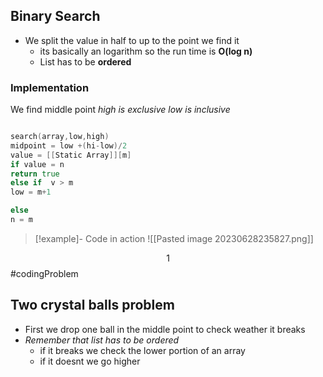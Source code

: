 ## Binary Search 
- We split the value in half to up to the point we find it 
	- its basically an logarithm so the run time is **O(log n)**
	- List has to be **ordered** 

### Implementation 
We find middle  point 
*high is exclusive low is inclusive*
```go

search(array,low,high)
midpoint = low +(hi-low)/2
value = [[Static Array]][m]
if value = n  
return true 
else if  v > m 
low = m+1

else 
n = m 


```

>[!example]- Code in action
![[Pasted image 20230628235827.png]]

$$1$$
#codingProblem 
## Two crystal balls problem 
- First we drop one ball in the middle point to check weather it breaks 
- *Remember that list has to be ordered*
	- if it breaks we check the lower portion of an array 
	- if it doesnt  we go higher 